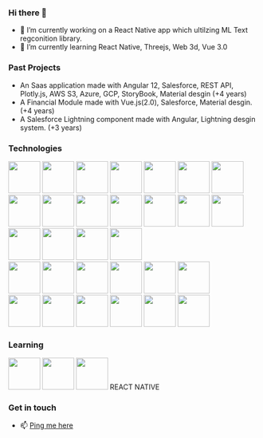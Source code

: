 ### Hi there 👋

- 🔭 I’m currently working on a React Native app which ultilzing ML Text regconition library. 
- 🌱 I’m currently learning React Native, Threejs, Web 3d, Vue 3.0


### Past Projects

-  An Saas application made with Angular 12, Salesforce, REST API, Plotly.js, AWS S3, Azure, GCP, StoryBook, Material desgin (+4 years)
-  A Financial Module made with Vue.js(2.0), Salesforce, Material desgin. (+4 years)
-  A Salesforce Lightning component made with Angular, Lightning desgin system. (+3 years)

### Technologies
<div>
  <img width=64 height=64 src="https://cdn.jsdelivr.net/gh/devicons/devicon/icons/angularjs/angularjs-original.svg" />
  <img width=64 height=64 src="https://cdn.jsdelivr.net/gh/devicons/devicon/icons/vuejs/vuejs-original.svg" />
  <img width=64 height=64 src="https://cdn.jsdelivr.net/gh/devicons/devicon/icons/react/react-original.svg" />
  <img width=64 height=64 src="https://cdn.jsdelivr.net/gh/devicons/devicon/icons/typescript/typescript-original.svg" />

  <img width=64 height=64 src="https://cdn.jsdelivr.net/gh/devicons/devicon/icons/html5/html5-original.svg" />
  <img width=64 height=64 src="https://cdn.jsdelivr.net/gh/devicons/devicon/icons/css3/css3-original.svg" />
  <img width=64 height=64 src="https://cdn.jsdelivr.net/gh/devicons/devicon/icons/sass/sass-original.svg" />
  <img width=64 height=64 src="https://cdn.jsdelivr.net/gh/devicons/devicon/icons/javascript/javascript-original.svg" />
  <img width=64 height=64 src="https://cdn.jsdelivr.net/gh/devicons/devicon/icons/php/php-original.svg" />
  <img width=64 height=64 src="https://cdn.jsdelivr.net/gh/devicons/devicon/icons/python/python-original.svg" />
  
  <img width=64 height=64 src="https://cdn.jsdelivr.net/gh/devicons/devicon/icons/redux/redux-original.svg" />
  <img width=64 height=64 src="https://cdn.jsdelivr.net/gh/devicons/devicon/icons/nuxtjs/nuxtjs-original.svg" />
  <img width=64 height=64 src="https://cdn.jsdelivr.net/gh/devicons/devicon/icons/mongodb/mongodb-original.svg" />
  <img width=64 height=64 src="https://cdn.jsdelivr.net/gh/devicons/devicon/icons/mysql/mysql-original.svg" />
  <img width=64 height=64 src="https://cdn.jsdelivr.net/gh/devicons/devicon/icons/nodejs/nodejs-original.svg" />
  <img width=64 height=64 src="https://cdn.jsdelivr.net/gh/devicons/devicon/icons/socketio/socketio-original.svg" />
  <img width=64 height=64 src="https://cdn.jsdelivr.net/gh/devicons/devicon/icons/git/git-original.svg" />
  <img width=64 height=64 src="https://cdn.jsdelivr.net/gh/devicons/devicon/icons/electron/electron-original.svg" />
</div>
<div>
  <img width=64 height=64 src="https://cdn.jsdelivr.net/gh/devicons/devicon/icons/firebase/firebase-plain.svg" />  
  <img width=64 height=64 src="https://cdn.jsdelivr.net/gh/devicons/devicon/icons/bitbucket/bitbucket-original.svg" />
  <img width=64 height=64 src="https://cdn.jsdelivr.net/gh/devicons/devicon/icons/azure/azure-original.svg" />
  <img width=64 height=64 src="https://cdn.jsdelivr.net/gh/devicons/devicon/icons/googlecloud/googlecloud-original.svg" />
  <img width=64 height=64 src="https://cdn.jsdelivr.net/gh/devicons/devicon/icons/salesforce/salesforce-original.svg" />
  <img width=64 height=64 src="https://cdn.jsdelivr.net/gh/devicons/devicon/icons/wordpress/wordpress-original.svg" />
</div>
<div>
  <img width=64 height=64 src="https://cdn.jsdelivr.net/gh/devicons/devicon/icons/storybook/storybook-original.svg" />
  <img width=64 height=64 src="https://cdn.jsdelivr.net/gh/devicons/devicon/icons/bootstrap/bootstrap-original.svg" />
  <img width=64 height=64 src="https://cdn.jsdelivr.net/gh/devicons/devicon/icons/bulma/bulma-plain.svg" />
  <img width=64 height=64 src="[https://cdn.jsdelivr.net/gh/devicons/devicon/icons/confluence/confluence-original.svg](https://upload.wikimedia.org/wikipedia/commons/thumb/c/c7/Google_Material_Design_Logo.svg/512px-Google_Material_Design_Logo.svg.png?20170303121655)" />
  <img width=64 height=64 src="https://cdn.jsdelivr.net/gh/devicons/devicon/icons/confluence/confluence-original.svg" />
  <img width=64 height=64 src="https://cdn.jsdelivr.net/gh/devicons/devicon/icons/jira/jira-original.svg" />
</div>

### Learning 

<div>
  <img width=64 height=64 src="https://cdn.jsdelivr.net/gh/devicons/devicon/icons/flutter/flutter-original.svg" />
  <img width=64 height=64 src="https://cdn.jsdelivr.net/gh/devicons/devicon/icons/threejs/threejs-original.svg" />
  <img width=64 height=64 src="https://cdn.jsdelivr.net/gh/devicons/devicon/icons/react/react-original.svg" /> <span> REACT NATIVE </span>
</div>

### Get in touch

- 📫 [Ping me here](mailto:tam.nguyen.300390@gmail.com)

